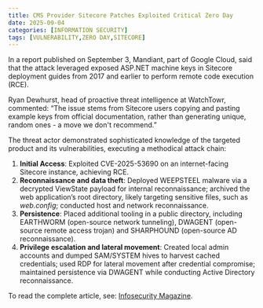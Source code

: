 ```yaml
---
title: CMS Provider Sitecore Patches Exploited Critical Zero Day
date: 2025-09-04
categories: [INFORMATION SECURITY]
tags: [VULNERABILITY,ZERO DAY,SITECORE]
---
```


In a report published on September 3, Mandiant, part of Google Cloud, said that the attack leveraged exposed ASP.NET machine keys in Sitecore deployment guides from 2017 and earlier to perform remote code execution (RCE). 

Ryan Dewhurst, head of proactive threat intelligence at WatchTowr, commented: “The issue stems from Sitecore users copying and pasting example keys from official documentation, rather than generating unique, random ones - a move we don't recommend.”

The threat actor demonstrated sophisticated knowledge of the targeted product and its vulnerabilities, executing a methodical attack chain:  

1. **Initial Access**: Exploited CVE-2025-53690 on an internet-facing Sitecore instance, achieving RCE.  
2. **Reconnaissance and data theft**: Deployed WEEPSTEEL malware via a decrypted ViewState payload for internal reconnaissance; archived the web application’s root directory, likely targeting sensitive files, such as _web.config_; conducted host and network reconnaissance.  
3. **Persistence**: Placed additional tooling in a public directory, including EARTHWORM (open-source network tunneling), DWAGENT (open-source remote access trojan) and SHARPHOUND (open-source AD reconnaissance).  
4. **Privilege escalation and lateral movement**: Created local admin accounts and dumped SAM/SYSTEM hives to harvest cached credentials; used RDP for lateral movement after credential compromise; maintained persistence via DWAGENT while conducting Active Directory reconnaissance.  

To read the complete article, see: [Infosecurity Magazine](https://www.infosecurity-magazine.com/news/sitecore-patches-exploited/).